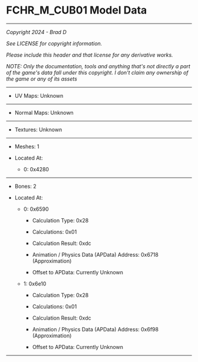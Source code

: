 # FCHR_M_CUB01 Model Data

---

*Copyright 2024 - Brad D*

*See LICENSE for copyright information.*

*Please include this header and that license for any derivative works.*

*NOTE: Only the documentation, tools and anything that's not directly a part of the game's data fall under this copyright. I don't claim any ownership of the game or any of its assets*

---


* UV Maps: Unknown

---

* Normal Maps: Unknown

---

* Textures: Unknown

---

* Meshes: 1

* Located At:

  * 0: 0x4280

---

* Bones: 2

* Located At:

  * 0: 0x6590

    * Calculation Type: 0x28

    * Calculations: 0x01

    * Calculation Result: 0xdc

    * Animation / Physics Data (APData) Address: 0x6718 (Approximation)

    * Offset to APData: Currently Unknown

  * 1: 0x6e10

    * Calculation Type: 0x28

    * Calculations: 0x01

    * Calculation Result: 0xdc

    * Animation / Physics Data (APData) Address: 0x6f98 (Approximation)

    * Offset to APData: Currently Unknown

---

